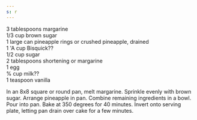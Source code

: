 ```yaml
---
s: r
---
```


3 tablespoons margarine  
1/3 cup brown sugar  
1 large can pineapple rings or crushed pineapple, drained  
1 'A cup Bisquick??  
1/2 cup sugar  
2 tablespoons shortening or margarine  
1 egg  
% cup milk??  
1 teaspoon vanilla  

In an 8x8 square or round pan, melt margarine. Sprinkle evenly with brown sugar. Arrange 
pineapple in pan. Combine remaining ingredients in a bowl. Pour into pan. Bake at 350 
degrees for 40 minutes. Invert onto serving plate, letting pan drain over cake for a few minutes.